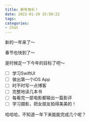 ```yaml
---
title: 新年快乐！
date: 2022-01-20 15:50:22
tags:
categories:
- Chat
---
```


新的一年来了～

春节也快到了～

是时候定一下今年的目标了吧～

- [ ] 学习SwiftUI
- [ ] 做出第一个iOS App
- [ ] 时不时写一点博客
- [ ] 完整地读几本书
- [ ] 每看完一部电影都输出一篇影评
- [ ] 学习摄影，把女朋友拍得美美的！

哈哈哈，不知道一年下来能能完成几个呢？
